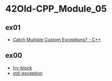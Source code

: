 # 42Old-CPP_Module_05

## ex01
- [Catch Multiple Custom Exceptions? - C++](https://stackoverflow.com/questions/2512931/catch-multiple-custom-exceptions-c)

## ex00
- [try-block](https://en.cppreference.com/w/cpp/language/try_catch)
- [std::exception](https://www.cplusplus.com/reference/exception/exception/)

